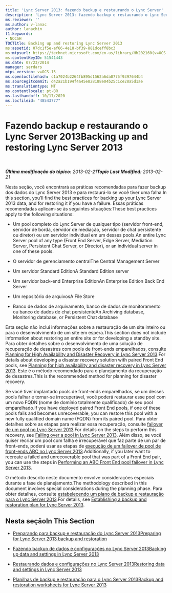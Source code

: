 ```yaml
---
title: 'Lync Server 2013: fazendo backup e restaurando o Lync Server'
description: 'Lync Server 2013: fazendo backup e restaurando o Lync Server.'
ms.reviewer: ''
ms.author: v-lanac
author: lanachin
f1.keywords:
- NOCSH
TOCTitle: Backing up and restoring Lync Server 2013
ms:assetid: 07dc1f5e-af66-4e18-bf39-881dceff8bc3
ms:mtpsurl: https://technet.microsoft.com/en-us/library/Hh202160(v=OCS.15)
ms:contentKeyID: 51541443
ms.date: 07/23/2014
manager: serdars
mtps_version: v=OCS.15
ms.openlocfilehash: c1a7024b2264fb895d1562a6da0775f9397644b4
ms.sourcegitcommit: d42a21b194f4a45e828188e04b25c1ce28a5d1ae
ms.translationtype: MT
ms.contentlocale: pt-BR
ms.lasthandoff: 10/17/2020
ms.locfileid: "48543777"
---
```

# <a name="backing-up-and-restoring-lync-server-2013"></a><span data-ttu-id="d720f-103">Fazendo backup e restaurando o Lync Server 2013</span><span class="sxs-lookup"><span data-stu-id="d720f-103">Backing up and restoring Lync Server 2013</span></span>

<div data-xmlns="http://www.w3.org/1999/xhtml">

<div class="topic" data-xmlns="http://www.w3.org/1999/xhtml" data-msxsl="urn:schemas-microsoft-com:xslt" data-cs="https://msdn.microsoft.com/">

<div data-asp="https://msdn2.microsoft.com/asp">



</div>

<div id="mainSection">

<div id="mainBody">

<span> </span>

<span data-ttu-id="d720f-104">_**Última modificação do tópico:** 2013-02-21_</span><span class="sxs-lookup"><span data-stu-id="d720f-104">_**Topic Last Modified:** 2013-02-21_</span></span>

<span data-ttu-id="d720f-105">Nesta seção, você encontrará as práticas recomendadas para fazer backup dos dados do Lync Server 2013 e para restaurá-lo se você tiver uma falha.</span><span class="sxs-lookup"><span data-stu-id="d720f-105">In this section, you’ll find the best practices for backing up your Lync Server 2013 data, and for restoring it if you have a failure.</span></span> <span data-ttu-id="d720f-106">Essas práticas recomendadas aplicam-se às seguintes situações:</span><span class="sxs-lookup"><span data-stu-id="d720f-106">These best practices apply to the following situations:</span></span>

  - <span data-ttu-id="d720f-107">Um pool completo do Lync Server de qualquer tipo (servidor front-end, servidor de borda, servidor de mediação, servidor de chat persistente ou diretor) ou um servidor individual em um desses pools.</span><span class="sxs-lookup"><span data-stu-id="d720f-107">An entire Lync Server pool of any type (Front End Server, Edge Server, Mediation Server, Persistent Chat Server, or Director), or an individual server in one of these pools.</span></span>

  - <span data-ttu-id="d720f-108">O servidor de gerenciamento central</span><span class="sxs-lookup"><span data-stu-id="d720f-108">The Central Management Server</span></span>

  - <span data-ttu-id="d720f-109">Um servidor Standard Edition</span><span class="sxs-lookup"><span data-stu-id="d720f-109">A Standard Edition server</span></span>

  - <span data-ttu-id="d720f-110">Um servidor back-end Enterprise Edition</span><span class="sxs-lookup"><span data-stu-id="d720f-110">An Enterprise Edition Back End Server</span></span>

  - <span data-ttu-id="d720f-111">Um repositório de arquivos</span><span class="sxs-lookup"><span data-stu-id="d720f-111">A File Store</span></span>

  - <span data-ttu-id="d720f-112">Banco de dados de arquivamento, banco de dados de monitoramento ou banco de dados de chat persistente</span><span class="sxs-lookup"><span data-stu-id="d720f-112">An Archiving database, Monitoring database, or Persistent Chat database</span></span>

<span data-ttu-id="d720f-113">Esta seção não inclui informações sobre a restauração de um site inteiro ou para o desenvolvimento de um site em espera.</span><span class="sxs-lookup"><span data-stu-id="d720f-113">This section does not include information about restoring an entire site or for developing a standby site.</span></span> <span data-ttu-id="d720f-114">Para obter detalhes sobre o desenvolvimento de uma solução de recuperação de desastres com pools de front-ends emparelhados, consulte [Planning for High Availability and Disaster Recovery in Lync Server 2013](lync-server-2013-planning-for-high-availability-and-disaster-recovery.md).</span><span class="sxs-lookup"><span data-stu-id="d720f-114">For details about developing a disaster recovery solution with paired Front End pools, see [Planning for high availability and disaster recovery in Lync Server 2013](lync-server-2013-planning-for-high-availability-and-disaster-recovery.md).</span></span> <span data-ttu-id="d720f-115">Este é o método recomendado para o planejamento da recuperação de desastres.</span><span class="sxs-lookup"><span data-stu-id="d720f-115">This is the recommended method for planning for disaster recovery.</span></span>

<span data-ttu-id="d720f-116">Se você tiver implantado pools de front-ends emparelhados, se um desses pools falhar e tornar-se irrecuperável, você poderá restaurar esse pool com um novo FQDN (nome de domínio totalmente qualificado) de seu pool emparelhado.</span><span class="sxs-lookup"><span data-stu-id="d720f-116">If you have deployed paired Front End pools, if one of these pools fails and becomes unrecoverable, you can restore this pool with a new fully qualified domain name (FQDN) from its paired pool.</span></span> <span data-ttu-id="d720f-117">Para obter detalhes sobre as etapas para realizar essa recuperação, consulte [failover de um pool no Lync Server 2013](lync-server-2013-failing-over-a-pool.md).</span><span class="sxs-lookup"><span data-stu-id="d720f-117">For details on the steps to perform this recovery, see [Failing over a pool in Lync Server 2013](lync-server-2013-failing-over-a-pool.md).</span></span> <span data-ttu-id="d720f-118">Além disso, se você quiser recriar um pool com falha e irrecuperável que faz parte de um par de front-ends, poderá usar as etapas de [execução de um failover de pool de front-ends ABC no Lync Server 2013](lync-server-2013-performing-an-abc-front-end-pool-failover.md).</span><span class="sxs-lookup"><span data-stu-id="d720f-118">Additionally, if you later want to recreate a failed and unrecoverable pool that was part of a Front End pair, you can use the steps in [Performing an ABC Front End pool failover in Lync Server 2013](lync-server-2013-performing-an-abc-front-end-pool-failover.md).</span></span>

<span data-ttu-id="d720f-119">O método descrito neste documento envolve considerações especiais durante a fase de planejamento.</span><span class="sxs-lookup"><span data-stu-id="d720f-119">The methodology described in this document involves special considerations during the planning phase.</span></span> <span data-ttu-id="d720f-120">Para obter detalhes, consulte [estabelecendo um plano de backup e restauração para o Lync Server 2013](lync-server-2013-establishing-a-backup-and-restoration-plan.md).</span><span class="sxs-lookup"><span data-stu-id="d720f-120">For details, see [Establishing a backup and restoration plan for Lync Server 2013](lync-server-2013-establishing-a-backup-and-restoration-plan.md).</span></span>

<div>

## <a name="in-this-section"></a><span data-ttu-id="d720f-121">Nesta seção</span><span class="sxs-lookup"><span data-stu-id="d720f-121">In This Section</span></span>

  - [<span data-ttu-id="d720f-122">Preparando para backup e restauração do Lync Server 2013</span><span class="sxs-lookup"><span data-stu-id="d720f-122">Preparing for Lync Server 2013 backup and restoration</span></span>](lync-server-2013-preparing-for-lync-server-backup-and-restoration.md)

  - [<span data-ttu-id="d720f-123">Fazendo backup de dados e configurações no Lync Server 2013</span><span class="sxs-lookup"><span data-stu-id="d720f-123">Backing up data and settings in Lync Server 2013</span></span>](lync-server-2013-backing-up-data-and-settings.md)

  - [<span data-ttu-id="d720f-124">Restaurando dados e configurações no Lync Server 2013</span><span class="sxs-lookup"><span data-stu-id="d720f-124">Restoring data and settings in Lync Server 2013</span></span>](lync-server-2013-restoring-data-and-settings.md)

  - [<span data-ttu-id="d720f-125">Planilhas de backup e restauração para o Lync Server 2013</span><span class="sxs-lookup"><span data-stu-id="d720f-125">Backup and restoration worksheets for Lync Server 2013</span></span>](lync-server-2013-backup-and-restoration-worksheets.md)

</div>

</div>

<span> </span>

</div>

</div>

</div>


